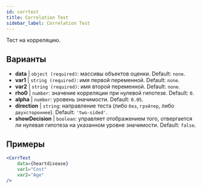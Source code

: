 ```yaml
---
id: corrtest
title: Correlation Test
sidebar_label: Correlation Test
---
```


Тест на корреляцию.

## Варианты

* __data__ | `object (required)`: массивы объектов оценки. Default: `none`.
* __var1__ | `string (required)`: имя первой переменной. Default: `none`.
* __var2__ | `string (required)`: имя второй переменной. Default: `none`.
* __rho0__ | `number`: значение корреляции при нулевой гипотезе. Default: `0`.
* __alpha__ | `number`: уровень значимости. Default: `0.05`.
* __direction__ | `string`: направление теста (либо `без`, `грэйтер`, либо `двухстороннее`). Default: `'two-sided'`.
* __showDecision__ | `boolean`: управляет отображением того, отвергается ли нулевая гипотеза на указанном уровне значимости. Default: `false`.


## Примеры

```jsx live
<CorrTest
    data={heartdisease} 
    var1="Cost"
    var2="Age"
/>
```
